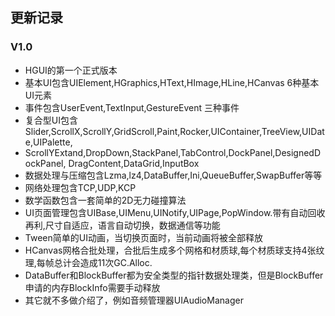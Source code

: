 ## 更新记录

### V1.0

- HGUI的第一个正式版本
- 基本UI包含UIElement,HGraphics,HText,HImage,HLine,HCanvas 6种基本UI元素
- 事件包含UserEvent,TextInput,GestureEvent 三种事件
- 复合型UI包含Slider,ScrollX,ScrollY,GridScroll,Paint,Rocker,UIContainer,TreeView,UIDate,UIPalette,
- ScrollYExtand,DropDown,StackPanel,TabControl,DockPanel,DesignedDockPanel, DragContent,DataGrid,InputBox
- 数据处理与压缩包含Lzma,lz4,DataBuffer,Ini,QueueBuffer,SwapBuffer等等
- 网络处理包含TCP,UDP,KCP
- 数学函数包含一套简单的2D无力碰撞算法
- UI页面管理包含UIBase,UIMenu,UINotify,UIPage,PopWindow.带有自动回收再利,尺寸自适应，语言自动切换，数据通信等功能
- Tween简单的UI动画，当切换页面时，当前动画将被全部释放
- HCanvas网格合批处理，合批后生成多个网格和材质球,每个材质球支持4张纹理,每帧总计会造成11次GC.Alloc.
- DataBuffer和BlockBuffer都为安全类型的指针数据处理类，但是BlockBuffer申请的内存BlockInfo<T>需要手动释放
- 其它就不多做介绍了，例如音频管理器UIAudioManager